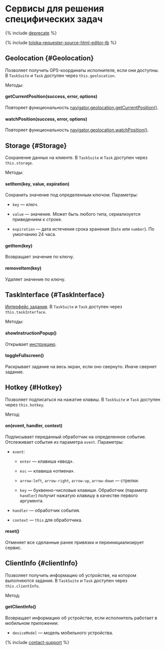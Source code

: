 # Сервисы для решения специфических задач

{% include [deprecate](../../../_includes/deprecate.md) %}

{% include [toloka-requester-source-html-editor-tb](../../_includes/toloka-requester-source/id-toloka-requester-source/html-editor-tb.md) %}

## Geolocation {#Geolocation}

Позволяет получить GPS-координаты исполнителя, если они доступны. В `TaskSuite` и `Task` доступен через `this.geolocation`.

Методы:

#### getCurrentPosition(success, error, options)

Повторяет функциональность [navigator.geolocation.getCurrentPosition()](https://developer.mozilla.org/en-US/docs/Web/API/Geolocation/getCurrentPosition).

#### watchPosition(success, error, options)

Повторяет функциональность [navigator.geolocation.watchPosition()](https://developer.mozilla.org/en-US/docs/Web/API/Geolocation/watchPosition).

## Storage {#Storage}

Сохранение данных на клиенте. В `TaskSuite` и `Task` доступен через `this.storage`.

Методы:

#### setItem(key, value, expiration)

Сохранить значение под определенным ключом. Параметры:

- `key` — ключ.

- `value` — значение. Может быть любого типа, сериализуется приведением к строке.

- `expiration` — дата истечения срока хранения (`Date` или `number`). По умолчанию 24 часа.

#### getItem(key)

Возвращает значение по ключу.

#### removeItem(key)

Удаляет значение по ключу.

## TaskInterface {#TaskInterface}

[Интерфейс задания](../../../glossary.md#task-interface). В `TaskSuite` и `Task` доступен через `this.taskInterface`.

Методы:

#### showInstructionPopup()

Открывает [инструкцию](../instruction.md).

#### toggleFullscreen()

Раскрывает задание на весь экран, если оно свернуто. Иначе свернет задание.

## Hotkey {#Hotkey}

Позволяет подписаться на нажатие клавиш. В `TaskSuite` и `Task` доступен через `this.hotkey`.

Метод:

#### on(event, handler, context)

Подписывает переданный обработчик на определенное событие. Отслеживает события из параметра `event`. Параметры:

- `event`:

    - `enter` — клавиша «ввод».

    - `esc` — клавиша «отмена».

    - `arrow-left`, `arrow-right`, `arrow-up`, `arrow-down` — стрелки.

    - `key` — буквенно-числовые клавиши. Обработчик (параметр `handler`) получит нажатую клавишу в качестве первого аргумента.

- `handler` — обработчик события.

- `context` — `this` для обработчика.

#### reset()

Отменяет все сделанные ранее привязки и переинициализирует сервис.

## ClientInfo {#clientInfo}

Позволяет получить информацию об устройстве, на котором выполняются задания. В `TaskSuite` и `Task` доступен через `this.clientInfo`.

Метод:

#### getClientInfo()

Возвращает информацию об устройстве, если исполнитель работает в мобильном приложении:

- `deviceModel` — модель мобильного устройства.

{% include [contact-support](../../_includes/contact-support.md) %}